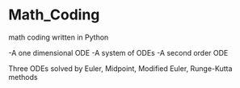 # Math_Coding
math coding written in Python

-A one dimensional ODE
-A system of ODEs
-A second order ODE

Three ODEs solved by Euler, Midpoint, Modified Euler, Runge-Kutta methods
